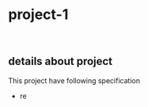 <h1>project-1</h1>
<br>
<h2>details about project</h2>
<p>This project have following specification</p> 
<ul>
  <li>
    re
